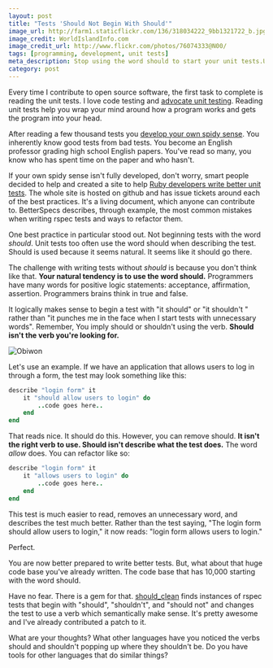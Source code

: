 ```yaml
---
layout: post
title: "Tests 'Should Not Begin With Should'"
image_url: http://farm1.staticflickr.com/136/318034222_9bb1321722_b.jpg
image_credit: WorldIslandInfo.com
image_credit_url: http://www.flickr.com/photos/76074333@N00/
tags: [programming, development, unit tests]
meta_description: Stop using the word should to start your unit tests.Use a descriptive verb instead.
category: post
---
```


Every time I contribute to open source software, the first task to complete is reading the unit tests. I love code testing and [advocate unit testing][2]. Reading unit tests help you wrap your mind around how a program works and gets the program into your head.

After reading a few thousand tests you [develop your own spidy sense][4]. You inherently know good tests from bad tests. You become an English professor grading high school English papers. You've read so many, you know who has spent time on the paper and who hasn't.

If your own spidy sense isn't fully developed, don't worry, smart people decided to help and created a site to help [Ruby developers write better unit tests][3]. The whole site is hosted on github and has issue tickets around each of the best practices. It's a living document, which anyone can contribute to. BetterSpecs describes, through example, the most common mistakes when writing rspec tests and ways to refactor them.

One best practice in particular stood out. Not beginning tests with the word _should_. Unit tests too often use the word should when describing the test. Should is used because it seems natural. It seems like it should go there.

The challenge with writing tests without _should_ is because you don't think like that. __Your natural tendency is to use the word should.__ Programmers have many words for positive logic statements: acceptance, affirmation, assertion. Programmers brains think in true and false.

It logically makes sense to begin a test with "it should" or "it shouldn't " rather than "it punches me in the face when I start tests with unnecessary words". Remember, You imply should or shouldn't using the verb. __Should isn't the verb you're looking for.__

![Obiwon](http://cdn.memegenerator.net/instances/400x/34740328.jpg)

Let's use an example. If we have an application that allows users to log in through a form, the test may look something like this:

```ruby
describe "login form" it
	it "should allow users to login" do
		..code goes here..
	end
end
```

That reads nice. It should do this. However, you can remove should. __It isn't the right verb to use. Should isn't describe what the test does.__ The word _allow_ does. You can refactor like so:

```ruby
describe "login form" it
	it "allows users to login" do
		..code goes here..
	end
end
```

This test is much easier to read, removes an unnecessary word, and describes the test much better. Rather than the test saying, "The login form should allow users to login," it now reads: "login form allows users to login."

Perfect.

You are now better prepared to write better tests. But, what about that huge code base you've already written. The code base that has 10,000 starting with the word should.

Have no fear. There is a gem for that. [should_clean][1] finds instances of rspec tests that begin with "should", "shouldn't", and "should not" and changes the test to use a verb which semantically make sense. It's pretty awesome and I've already contributed a patch to it.

What are your thoughts? What other languages have you noticed the verbs should and shouldn't popping up where they shouldn't be. Do you have tools for other languages that do similar things?

[1]: https://github.com/siyelo/should_clean
[2]: /2013/02/live-longer-by-writing-unit-tests/ "Unit Tests"
[3]: http://betterspecs.org
[4]: http://en.wikipedia.org/wiki/Spider-Man's_powers_and_equipment#Spider-sense "Spidey Sense"